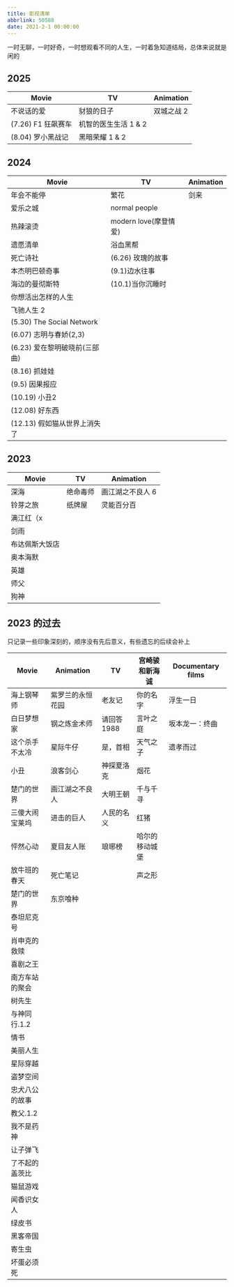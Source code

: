 ```yaml
---
title: 影视清单
abbrlink: 50588
date: 2021-2-1 00:00:00
---
```


一时无聊，一时好奇，一时想观看不同的人生，一时着急知道结局，总体来说就是闲的


## 2025

| Movie                         | TV                    | Animation |
| ----------------------------- | --------------------- |-----------|
| 不说话的爱 |       豺狼的日子                |    双城之战 2       |
| (7.26) F1 狂飙赛车      |       机智的医生生活 1 & 2                 |           |
| (8.04) 罗小黑战记 |             黑暗荣耀 1 & 2          |           |




## 2024

| Movie                         | TV                    | Animation |
| ----------------------------- | --------------------- |-----------|
| 年会不能停                    | 繁花                  | 剑来      |
| 爱乐之城                      | normal people         |           |
| 热辣滚烫                      | modern love(摩登情爱) |           |
| 遗愿清单                      | 浴血黑帮              |           |
| 死亡诗社                      | (6.26) 玫瑰的故事     |           |
| 本杰明巴顿奇事                | (9.1)边水往事         |           |  
| 海边的曼彻斯特                | (10.1)当你沉睡时       |           |
| 你想活出怎样的人生            |                       |           |
| 飞驰人生 2                    |                       |           |
| (5.30) The Social Network     |                       |           |
| (6.07) 志明与春娇(2,3)        |                       |           |
| (6.23) 爱在黎明破晓前(三部曲) |                       |           |
| (8.16) 抓娃娃                 |                       |           |
| (9.5) 因果报应                |                       |           |
| (10.19) 小丑2                  |                       |           |
| (12.08) 好东西                 |                       |           |
| (12.13) 假如猫从世界上消失了 |                       |           |

## 2023

| Movie          | TV       | Animation        |
| -------------- | -------- | ---------------- |
| 深海           | 绝命毒师 | 画江湖之不良人 6 |
| 铃芽之旅       | 纸牌屋   | 灵能百分百       |
| 满江红（x      |          |                  |
| 剑雨           |          |                  |
| 布达佩斯大饭店 |          |                  |
| 奥本海默       |          |                  |
| 英雄           |          |                  |
| 师父           |          |                  |
| 狗神           |          |                  |

## 2023 的过去

只记录一些印象深刻的，顺序没有先后意义，有些遗忘的后续会补上

| Movie          | Animation        | TV          | 宫崎骏和新海诚 | Documentary films |
| -------------- | ---------------- | ----------- | -------------- | ----------------- |
| 海上钢琴师     | 紫罗兰的永恒花园 | 老友记      | 你的名字       | 浮生一日          |
| 白日梦想家     | 钢之炼金术师     | 请回答 1988 | 言叶之庭       | 坂本龙一：终曲    |
| 这个杀手不太冷 | 星际牛仔         | 是，首相    | 天气之子       | 遗孝而过          |
| 小丑           | 浪客剑心         | 神探夏洛克  | 烟花           |                   |
| 楚门的世界     | 画江湖之不良人   | 大明王朝    | 千与千寻       |                   |
| 三傻大闹宝莱坞 | 进击的巨人       | 人民的名义  | 红猪           |                   |
| 怦然心动       | 夏目友人账       | 琅琊榜      | 哈尔的移动城堡 |                   |
| 放牛班的春天   | 死亡笔记         |             | 声之形         |                   |
| 楚门的世界     | 东京喰种         |             |                |                   |
| 泰坦尼克号     |                  |             |                |
| 肖申克的救赎   |                  |             |                |
| 喜剧之王       |                  |             |                |
| 南方车站的聚会 |                  |             |                |
| 树先生         |                  |             |                |
| 与神同行.1.2   |                  |             |                |
| 情书           |                  |             |                |
| 美丽人生       |                  |             |                |
| 星际穿越       |                  |             |                |
| 盗梦空间       |                  |             |                |
| 忠犬八公的故事 |                  |             |                |
| 教父.1.2       |                  |             |                |
| 我不是药神     |                  |             |                |
| 让子弹飞       |                  |             |                |
| 了不起的盖茨比 |                  |             |                |
| 猫鼠游戏       |                  |             |                |
| 闻香识女人     |                  |             |                |
| 绿皮书         |                  |             |                |
| 黑客帝国       |                  |             |                |
| 寄生虫         |                  |             |                |
| 坏蛋必须死     |                  |             |                |
